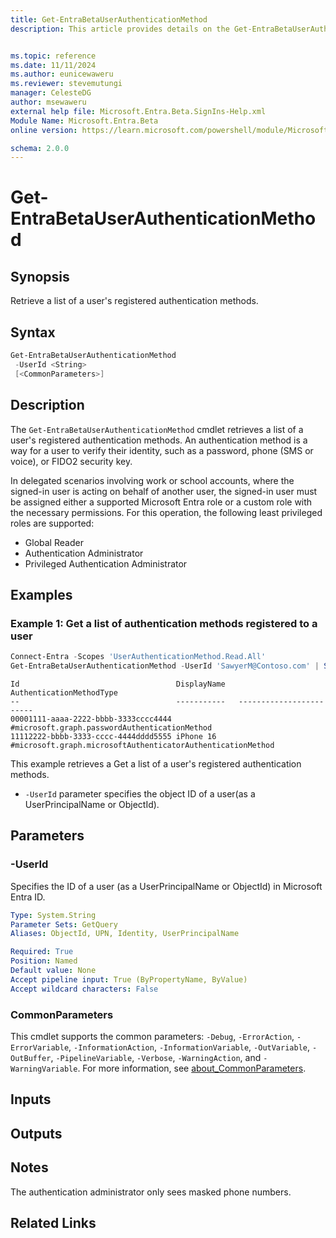 ```yaml
---
title: Get-EntraBetaUserAuthenticationMethod
description: This article provides details on the Get-EntraBetaUserAuthenticationMethod command.


ms.topic: reference
ms.date: 11/11/2024
ms.author: eunicewaweru
ms.reviewer: stevemutungi
manager: CelesteDG
author: msewaweru
external help file: Microsoft.Entra.Beta.SignIns-Help.xml
Module Name: Microsoft.Entra.Beta
online version: https://learn.microsoft.com/powershell/module/Microsoft.Entra.Beta/Get-EntraBetaUserAuthenticationMethod

schema: 2.0.0
---
```


# Get-EntraBetaUserAuthenticationMethod

## Synopsis

Retrieve a list of a user's registered authentication methods.

## Syntax

```powershell
Get-EntraBetaUserAuthenticationMethod
 -UserId <String>
 [<CommonParameters>]
```

## Description

The `Get-EntraBetaUserAuthenticationMethod` cmdlet retrieves a list of a user's registered authentication methods. An authentication method is a way for a user to verify their identity, such as a password, phone (SMS or voice), or FIDO2 security key.

In delegated scenarios involving work or school accounts, where the signed-in user is acting on behalf of another user, the signed-in user must be assigned either a supported Microsoft Entra role or a custom role with the necessary permissions. For this operation, the following least privileged roles are supported:

- Global Reader  
- Authentication Administrator  
- Privileged Authentication Administrator

## Examples

### Example 1: Get a list of authentication methods registered to a user

```powershell
Connect-Entra -Scopes 'UserAuthenticationMethod.Read.All'
Get-EntraBetaUserAuthenticationMethod -UserId 'SawyerM@Contoso.com' | Select-Object Id, DisplayName, AuthenticationMethodType
```

```Output
Id                                   DisplayName   AuthenticationMethodType  
--                                   -----------   ------------------------  
00001111-aaaa-2222-bbbb-3333cccc4444               #microsoft.graph.passwordAuthenticationMethod  
11112222-bbbb-3333-cccc-4444dddd5555 iPhone 16     #microsoft.graph.microsoftAuthenticatorAuthenticationMethod
```

This example retrieves a Get a list of a user's registered authentication methods.

- `-UserId` parameter specifies the object ID of a user(as a UserPrincipalName or ObjectId).

## Parameters

### -UserId

Specifies the ID of a user (as a UserPrincipalName or ObjectId) in Microsoft Entra ID.

```yaml
Type: System.String
Parameter Sets: GetQuery
Aliases: ObjectId, UPN, Identity, UserPrincipalName

Required: True
Position: Named
Default value: None
Accept pipeline input: True (ByPropertyName, ByValue)
Accept wildcard characters: False
```

### CommonParameters

This cmdlet supports the common parameters: `-Debug`, `-ErrorAction`, `-ErrorVariable`, `-InformationAction`, `-InformationVariable`, `-OutVariable`, `-OutBuffer`, `-PipelineVariable`, `-Verbose`, `-WarningAction`, and `-WarningVariable`. For more information, see [about_CommonParameters](https://go.microsoft.com/fwlink/?LinkID=113216).

## Inputs

## Outputs

## Notes

The authentication administrator only sees masked phone numbers.

## Related Links
